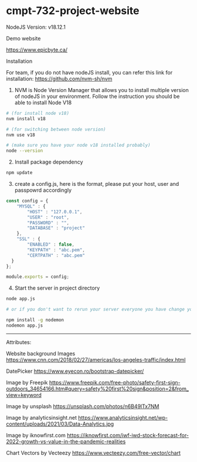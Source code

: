 # cmpt-732-project-website

NodeJS Version: v18.12.1

Demo website

https://www.epicbyte.ca/


Installation

For team, if you do not have nodeJS install, you can refer this link for installation:
https://github.com/nvm-sh/nvm

1. NVM is Node Version Manager that allows you to install multiple version of nodeJS in your environment. Follow the instruction you should be able to install Node V18
```bash
# (for install node v18)
nvm install v18

# (for switching between node version)
nvm use v18

# (make sure you have your node v18 installed probably)
node --version
```

2. Install package dependency
```bash
npm update
```

3. create a config.js, here is the format, please put your host, user and passpowrd accordingly
```js
const config = {
    "MYSQL" : {
        "HOST" : "127.0.0.1",
        "USER" : "root",
        "PASSWORD" : "",
        "DATABASE" : "project"
    },
    "SSL" : {
        "ENABLED" : false,
        "KEYPATH" : "abc.pem",
        "CERTPATH" : "abc.pem"
  }
};

module.exports = config;
```

4. Start the server in project directory
```bash
node app.js

# or if you don't want to rerun your server everyone you have change you can do

npm install -g nodemon
nodemon app.js
```
------

Attributes:

Website background Images
https://www.cnn.com/2018/02/27/americas/los-angeles-traffic/index.html

DatePicker
https://www.eyecon.ro/bootstrap-datepicker/

Image by Freepik
https://www.freepik.com/free-photo/safety-first-sign-outdoors_34654166.htm#query=safety%20first%20sign&position=2&from_view=keyword

Image by unsplash
https://unsplash.com/photos/n6B49lTx7NM

Image by analyticsinsight.net
https://www.analyticsinsight.net/wp-content/uploads/2021/03/Data-Analytics.jpg

Image by iknowfirst.com
https://iknowfirst.com/iwf-iwd-stock-forecast-for-2022-growth-vs-value-in-the-pandemic-realities

Chart Vectors by Vecteezy
https://www.vecteezy.com/free-vector/chart